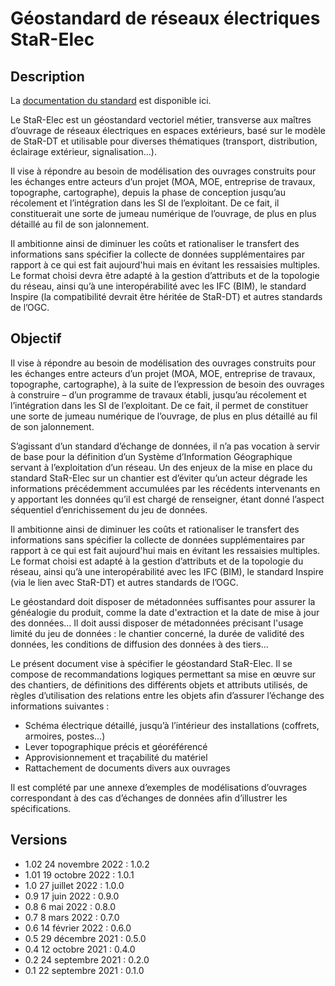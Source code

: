 # Géostandard de réseaux électriques StaR-Elec

## Description
La [documentation du standard](https://cnig.gouv.fr/IMG/pdf/cnig_star-elec_v1_02.pdf) est disponible ici.

Le StaR-Elec est un géostandard vectoriel métier, transverse aux maîtres d’ouvrage de réseaux électriques en espaces extérieurs, basé sur le modèle de StaR-DT et utilisable pour diverses thématiques (transport, distribution, éclairage extérieur, signalisation…).

Il vise à répondre au besoin de modélisation des ouvrages construits pour les échanges entre acteurs d’un projet (MOA, MOE, entreprise de travaux, topographe, cartographe), depuis la phase de conception jusqu’au récolement et l’intégration dans les SI de l’exploitant. De ce fait, il constituerait une sorte de jumeau numérique de l’ouvrage, de plus en plus détaillé au fil de son jalonnement.

Il ambitionne ainsi de diminuer les coûts et rationaliser le transfert des informations sans spécifier la collecte de données supplémentaires par rapport à ce qui est fait aujourd'hui mais en évitant les ressaisies multiples. Le format choisi devra être adapté à la gestion d’attributs et de la topologie du réseau, ainsi qu’à une interopérabilité avec les IFC (BIM), le standard Inspire (la compatibilité devrait être héritée de StaR-DT) et autres standards de l’OGC.

## Objectif
Il vise à répondre au besoin de modélisation des ouvrages construits pour les échanges entre acteurs d’un projet (MOA, MOE, entreprise de travaux, topographe, cartographe), à la suite de l’expression de besoin des ouvrages à construire – d’un programme de travaux établi, jusqu’au récolement et l’intégration dans les SI de l’exploitant. De ce fait, il permet de constituer une sorte de jumeau numérique de l’ouvrage, de plus en plus détaillé au fil de son jalonnement.

S’agissant d’un standard d’échange de données, il n’a pas vocation à servir de base pour la définition d’un Système d’Information Géographique servant à l’exploitation d’un réseau. Un des enjeux de la mise en place du standard StaR-Elec sur un chantier est d’éviter qu’un acteur dégrade les informations précédemment accumulées par les récédents intervenants en y apportant les données qu’il est chargé de renseigner, étant donné l’aspect séquentiel d’enrichissement du jeu de données.

Il ambitionne ainsi de diminuer les coûts et rationaliser le transfert des informations sans spécifier la collecte de données supplémentaires par rapport à ce qui est fait aujourd'hui mais en évitant les ressaisies multiples. Le format choisi est adapté à la gestion d’attributs et de la topologie du réseau, ainsi qu’à une interopérabilité avec les IFC (BIM), le standard Inspire (via le lien avec StaR-DT) et autres standards de l’OGC.

Le géostandard doit disposer de métadonnées suffisantes pour assurer la généalogie du produit, comme la date d'extraction et la date de mise à jour des données... Il doit aussi disposer de métadonnées précisant l'usage limité du jeu de données : le chantier concerné, la durée de validité des données, les conditions de diffusion des données à des tiers…

Le présent document vise à spécifier le géostandard StaR-Elec. Il se compose de recommandations logiques permettant sa mise en œuvre sur des chantiers, de définitions des 
différents objets et attributs utilisés, de règles d’utilisation des relations entre les objets afin d’assurer l’échange des informations suivantes :
- Schéma électrique détaillé, jusqu’à l’intérieur des installations (coffrets, armoires, postes…)
- Lever topographique précis et géoréférencé
- Approvisionnement et traçabilité du matériel
- Rattachement de documents divers aux ouvrages

Il est complété par une annexe d’exemples de modélisations d’ouvrages correspondant à des 
cas d’échanges de données afin d’illustrer les spécifications.


## Versions
- 1.02 24 novembre 2022 : 1.0.2
- 1.01 19 octobre 2022 : 1.0.1
- 1.0 27 juillet 2022 : 1.0.0
- 0.9 17 juin 2022 : 0.9.0
- 0.8 6 mai 2022 : 0.8.0
- 0.7 8 mars 2022 : 0.7.0
- 0.6 14 février 2022 : 0.6.0
- 0.5 29 décembre 2021 : 0.5.0
- 0.4 12 octobre 2021 : 0.4.0
- 0.2 24 septembre 2021 : 0.2.0
- 0.1 22 septembre 2021 : 0.1.0
